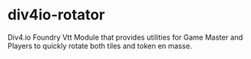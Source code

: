 # div4io-rotator
 Div4.io Foundry Vtt Module that provides utilities for Game Master and Players to quickly rotate both tiles and token en masse.
